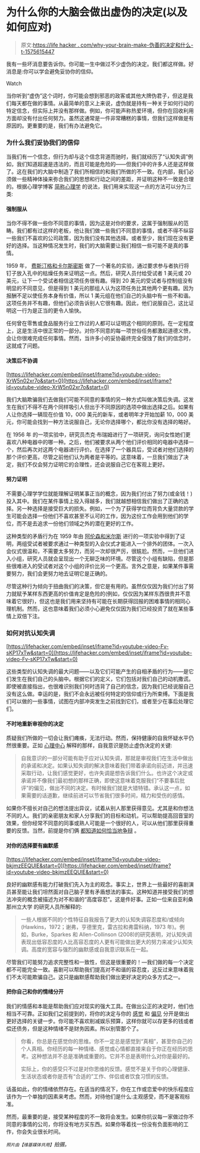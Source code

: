 # 为什么你的大脑会做出虚伪的决定(以及如何应对)

> 原文:[https://life hacker . com/why-your-brain-make-伪善的决定和什么-t-1575615447](https://lifehacker.com/why-your-brain-makes-hypocritical-decisions-and-what-t-1575615447)

我有一些坏消息要告诉你。你可能一生中做过不少虚伪的决定。我们都这样做。好消息是:你可以学会避免妥协你的信仰。

Watch

当你听到“虚伪”这个词时，你可能会想到邪恶的政客或其他大牌伪君子，但这是我们每天都在做的事情。从最简单的意义上来说，虚伪就是持有一种关于如何行动的特定信念，但实际上并没有那样做。例如，你可能声称热爱环境，但你在回收利用方面却没有付出任何努力。虽然这通常是一件非常糟糕的事情，但我们这样做是有原因的。更重要的是，我们有办法避免它。

### 为什么我们妥协我们的信仰

当我们有一个信念，但行为却与这个信念背道而驰时，我们就经历了“认知失调”例如，我们知道超速是违法的，而且可能是危险的——但我们中的许多人还是这样做了。这在我们的大脑中制造了我们所相信的和我们所做的不一致。在内部，我们必须做一些精神体操来弥合我们的思想和行动之间的差距，并证明这种不一致是合理的。根据心理学博客 [简称心理学](http://www.simplypsychology.org/cognitive-dissonance.html) 的说法，我们用来实现这一点的方法可以分为三类:

#### 强制服从

当你不得不做一些你不同意的事情，因为这是对你的要求，这属于强制服从的范畴。我们都有过这样的老板，他让我们做一些我们不同意的事情，或者不得不纵容一些我们不喜欢的公司政策，因为我们没有其他选择。或者至少，我们现在没有更好的选择。当这种情况发生时，我们的大脑需要让我们相信一些可能不是真的事情。

1959 年， [费斯汀格和卡尔斯密斯](http://en.wikipedia.org/wiki/Forced_compliance_theory#Festinger_and_Carlsmith) 做了一个著名的实验，通过要求参与者执行将钉子放入孔中的枯燥任务来证明这一点。然后，研究人员付给受试者 1 美元或 20 美元，让下一个受试者相信这项任务很有趣。得到 20 美元的受试者与控制组没有明显的不同意见，但是得到 1 美元的那组人认为这项任务比其他两个更有趣。因为报酬不足以使任务本身有价值，所以 1 美元组在他们自己的头脑中有一些不和谐。这项任务并不有趣，但他们必须告诉别人它很有趣。因此，他们说服自己，这比证明这一行为是正当的更令人愉快。

任何曾在零售或食品服务行业工作过的人都可以证明这个相同的原则。在一定程度上，这是生活中很正常的一部分。对你不同意的每一项世俗任务都激起道德义愤，会让你很难完成任何事情。然而，当许多小的妥协最终完全侵蚀了我们的信念时，这就成了问题。

#### 决策后不协调

 [https://lifehacker.com/embed/inset/iframe?id=youtube-video-XrW5n02xr7o&start=0](https://lifehacker.com/embed/inset/iframe?id=youtube-video-XrW5n02xr7o&start=0) 

我们大脑欺骗我们去做我们可能不同意的事情的另一种方式叫做决策后失调。这发生在我们不得不在两个同样吸引人但出于不同原因的选项中做出选择之后。如果有人让你选择一辆现在价值 10，000 美元的新车，或者明年才开始加薪 10，000 美元，你可能会找到一种方法说服自己，无论你选择哪个，都比你没有选择的略好。

在 1956 年 的一项实验中，研究员杰克·布瑞姆进行了一项研究，询问女性她们更喜欢八种电器中的哪一种。之后，他们被要求从两个他们评价相同的电器中选择一个，然后再次对这两个电器进行评价。在选择了一个器具后，受试者对他们选择的那个评价更高，尽管之前他们认为两者是平等的。这意味着，一旦我们做出了决定，我们不仅会努力证明它的合理性，还会说服自己它在客观上更好。

#### 努力证明

不需要心理学学位就能理解证明某事正当的概念，因为我们付出了努力(或金钱！)投入其中。我们在某件事情上投入得越多，我们就越想相信我们做出了正确的选择。另一种选择是接受巨大的损失。例如，一个为了获得学位而背负大量贷款的学生可能会选择一份他们不喜欢甚至不认可的工作，因为这份工作会用到他们的学位，而不是去追求一份他们领域之外的潜在更好的工作。

这种类型的矛盾行为在 1959 年由 [阿伦森和米尔斯](http://www.thinkib.net/psychology/page/7245/aronson-mills-1959) 进行的一项实验中得到了证明，两组受试者被要求通过一种类型的入会仪式才能进入一个排外的团体。一次入会仪式很温和，不需要太多努力，而另一次却很严厉，很尴尬。然而，一旦他们进入小组，研究人员就会呈现出一个无聊乏味的环境。尽管这个小组有缺陷，但是那些很难进入的受试者对这个小组的评价比另一个更高。言外之意是，如果某件事需要努力，我们会更努力地去证明它是正确的。

尽管这种行为倾向于扭曲我们的决策，但它是有用的。虽然仅仅因为我们付出了努力就赋予某样东西更高的价值肯定是危险的(例如，仅仅因为某样东西很贵并不意味着它很好)，但这也是我们用来坚持有可能在长期获得回报的困难事情的相同心理机制。然而，这也意味着我们必须小心避免仅仅因为我们已经投资了就在某些事情上双倍下注。

### 如何对抗认知失调

 [https://lifehacker.com/embed/inset/iframe?id=youtube-video-Fv-sKP17xTw&start=0](https://lifehacker.com/embed/inset/iframe?id=youtube-video-Fv-sKP17xTw&start=0) 

这些类型的认知失调的最大问题——以及它们可能产生的自相矛盾的行为——是它们发生在我们自己的头脑中。根据它们的定义，它们包括对我们自己的动机撒谎。即使被直接指出，也很难识别我们何时违背了自己的信念，因为我们已经说服自己没有这么做。幸运的是，我们不会永远被任何特定的信仰或行为所束缚。下面是我们可以做的一些事情，试图在内部冲突发生之前找到它们，或者至少在事后处理它们。

#### 不时地重新审视你的决定

质疑我们所做的一切会让我们瘫痪，无法行动。然而，保持健康的自我怀疑水平仍然很重要。正如 [心理中心](http://psychcentral.com/blog/archives/2008/10/19/fighting-cognitive-dissonance-the-lies-we-tell-ourselves/) 解释的那样，自我意识是防止虚伪决定的关键:

> 自我意识的一部分可能有助于应对认知失调，那就是审视我们在生活中做出的承诺和决定。如果认知失调的解决意味着我们带着承诺向前迈进，并迅速采取行动，让我们感觉更好，也许失调是想告诉我们什么。也许这个决定或承诺并不像我们最初想的那样正确，即使这意味着克服我们“不要事后批评”的偏见，做出不同的决定。有时候我们就是大错特错。承认这一点，如果需要的话道歉，继续前进可以节省我们很多时间，精力和受伤的感情。

如果你不擅长对自己的想法提出异议，试着从别人那里获得意见。尤其是和你想法不同的人。我们的亲密朋友和家人分享我们的目标和动机，可以帮助提高回音室的效果，但你经常不同意的同事或熟人可能是一个很好的人，可以从他们那里获得重要的反馈。当然，前提是你们俩 [都知道如何恰当地争辩](https://lifehacker.com/how-to-argue-properly-5740010) 。

#### 对你的选择要有幽默感

 [https://lifehacker.com/embed/inset/iframe?id=youtube-video-bkjmzEEQUlE&start=0](https://lifehacker.com/embed/inset/iframe?id=youtube-video-bkjmzEEQUlE&start=0) 

良好的幽默感有能力打破我们先入为主的观念。事实上，世界上一些最好的喜剧演员甚至能让我们坦然面对自己脑子里有矛盾想法的事实。这种知道并接受我们的想法冲突的概念被描述为对不和谐的“高度容忍”。这是件好事。正如一位来自亚利桑那州立大学 的研究人员所解释的:

> 一些人根据不同的个性特征自我报告了更大的认知失调容忍度和/或倾向(Hawkins，1972；谢弗，亨德里克，雷古拉和弗雷科纳，1973 年)。例如，Burke，Sparkes 和 Allen-Collinson (2008)的研究表明，对认知失调表现出低容忍度的人比高容忍度的人更有可能做出更大的努力来减少认知失调。高度的宽容与强烈的幽默感或自我意识联系在一起。

尽管我们可能努力追求完整性和一致性，但这是很重要的！—我们做的每一个决定都不可能完全一致。喜剧可以帮助我们提高对不和谐的容忍度，这反过来意味着我们不太可能欺骗自己。这只是幽默感帮助我们做出更好决定的众多方式之一。

#### 把你自己和你的情绪分开

我们的情感和本能是帮助我们应对现实的强大工具。在做出公正的决定时，他们也相当不可靠。正如我们之前提到的，将你的决定与你的 [感觉](http://lifehacker.com/detach-your-feelings-from-reality-for-better-decision-m-763167688) 和 [偏见](http://lifehacker.com/ignore-your-prejudices-for-better-decision-making-5690614) 分开是做出更好选择的关键一步。你可能不喜欢削减娱乐预算，这样你就可以存更多的钱或者偿还债务，但是这种情绪不是财务因素。所以别管那个了。

> 你看，你总是在感觉你的思维。你不一定总是感觉到“真相”，甚至你自己的个人真相。你经历的每一种情绪、感觉或心情都直接来自于你正在经历的思考。这种想法并不总是准确或重要的。它并不总是表明什么对你是最好的。
> 
> 实际上，你的感受只不过是对你思维的反馈。感觉不是关于你的心理健康、生活状态或者你是否有“合适的”工作、伴侣或者饮食习惯的反馈。

话虽如此，你的情绪依然存在。在适当的情况下，你在工作或恋爱中的快乐程度应该作为一个单独的因素来考虑。然而，对待他们是什么:主观感受，而不是客观标准。

然而，最重要的是，接受某种程度的不一致将会发生。如果你抗议每一家做过你不同意的事情的公司，你将没有地方买东西。如果你等着找一份没有负面影响的工作，你会失业很长时间。

<small>*照片由*</small><small>*【维基媒体共用】*</small>*拍摄。*